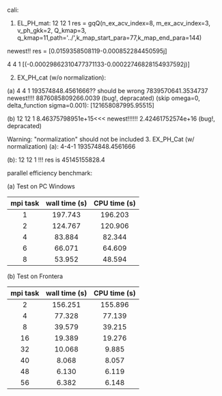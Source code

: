 cali:

1. EL_PH_mat:
12 12 1
res = gqQ(n_ex_acv_index=8, m_ex_acv_index=3, v_ph_gkk=2, Q_kmap=3, q_kmap=11,path='../',k_map_start_para=77,k_map_end_para=144)

newest!! res = [0.0159358508119-0.000852284450595j]

4 4 1
[(-0.00029862310477371133-0.00022746828154937592j)]

2. EX_PH_cat (w/o normalization):

(a) 4 4 1
193574848.4561666?? should be wrong
7839570641.3534737
newest!!!!  8876085809266.0039 (bug!, depracated) (skip omega=0, delta_function sigma=0.001):
[121658087995.95515]

(b) 12 12 1
8.46375798951e+15<<<
newest!!!!!!  2.42461752574e+16 (bug!, depracated)


Warning: "normalization" should not be included
3. EX_PH_Cat (w/ normalization)
(a): 4-4-1
193574848.4561666

(b): 12 12 1 !!!
res is 45145155828.4





parallel efficiency benchmark:



(a) Test on PC Windows

| mpi task | wall time (s) | CPU time (s) |
|:--------:|:-------------:|:------------:|
|    1     |    197.743    |   196.203    |
|    2     |    124.767    |   120.906    |
|    4     |    83.884     |    82.344    |
|    6     |    66.071     |    64.609    |
|    8     |    53.952     |    48.594    |

(b) Test on Frontera

| mpi task    | wall time (s)    | CPU time (s) |
| :---: |   :---:       | :---: |
|2 | 156.251 | 155.896|
|4 |77.328 | 77.139|
| 8 | 39.579| 39.215|
|16| 19.389 |19.276|
| 32 | 10.068|  9.885|
|40 | 8.068 | 8.057|
|48| 6.130  | 6.119|
|56| 6.382 | 6.148|
